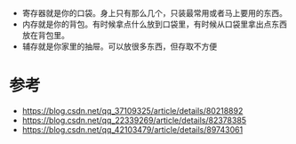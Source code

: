 - 寄存器就是你的口袋。身上只有那么几个，只装最常用或者马上要用的东西。
- 内存就是你的背包。有时候拿点什么放到口袋里，有时候从口袋里拿出点东西放在背包里。
- 辅存就是你家里的抽屉。可以放很多东西，但存取不方便





# 参考

- https://blog.csdn.net/qq_37109325/article/details/80218892
- https://blog.csdn.net/qq_22339269/article/details/82378385
- https://blog.csdn.net/qq_42103479/article/details/89743061